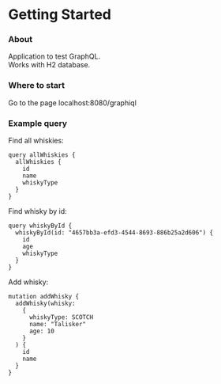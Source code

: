 # Getting Started

### About
Application to test GraphQL.\
Works with H2 database.

### Where to start
Go to the page localhost:8080/graphiql

### Example query
Find all whiskies:
```
query allWhiskies {
  allWhiskies {
    id 
    name
    whiskyType
  }
}
```

Find whisky by id:
```
query whiskyById {
  whiskyById(id: "4657bb3a-efd3-4544-8693-886b25a2d606") {
    id
    age
    whiskyType
  }
}
```

Add whisky:
```
mutation addWhisky {
  addWhisky(whisky:
    {
      whiskyType: SCOTCH
      name: "Talisker"
      age: 10
    }
  ) {
    id
    name
  }
}
```



